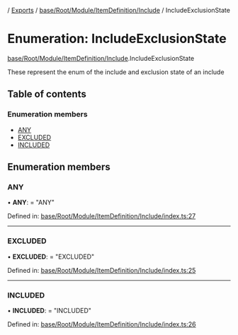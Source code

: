 [](../README.md) / [Exports](../modules.md) / [base/Root/Module/ItemDefinition/Include](../modules/base_root_module_itemdefinition_include.md) / IncludeExclusionState

# Enumeration: IncludeExclusionState

[base/Root/Module/ItemDefinition/Include](../modules/base_root_module_itemdefinition_include.md).IncludeExclusionState

These represent the enum of the include and exclusion state of an include

## Table of contents

### Enumeration members

- [ANY](base_root_module_itemdefinition_include.includeexclusionstate.md#any)
- [EXCLUDED](base_root_module_itemdefinition_include.includeexclusionstate.md#excluded)
- [INCLUDED](base_root_module_itemdefinition_include.includeexclusionstate.md#included)

## Enumeration members

### ANY

• **ANY**: = "ANY"

Defined in: [base/Root/Module/ItemDefinition/Include/index.ts:27](https://github.com/onzag/itemize/blob/5fcde7cf/base/Root/Module/ItemDefinition/Include/index.ts#L27)

___

### EXCLUDED

• **EXCLUDED**: = "EXCLUDED"

Defined in: [base/Root/Module/ItemDefinition/Include/index.ts:25](https://github.com/onzag/itemize/blob/5fcde7cf/base/Root/Module/ItemDefinition/Include/index.ts#L25)

___

### INCLUDED

• **INCLUDED**: = "INCLUDED"

Defined in: [base/Root/Module/ItemDefinition/Include/index.ts:26](https://github.com/onzag/itemize/blob/5fcde7cf/base/Root/Module/ItemDefinition/Include/index.ts#L26)
